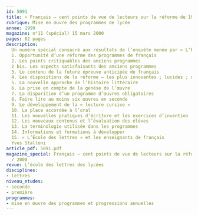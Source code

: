 ```yaml
---
id: 5091
title: « Français – cent points de vue de lecteurs sur la réforme de 1999-2000 »
rubrique: Mise en œuvre des programmes de lycée
annee: 1999
magazine: n°11 (spécial) 15 mars 2000
pages: 62 pages
description: 
  Un numéro spécial consacré aux résultats de l’enquête menée par « L’École des lettres » sur la réforme des programmes de français
  1. Opportunité d’une réforme des programmes de français
  2. Les points critiquables des anciens programmes
  2 bis. Les aspects satisfaisants des anciens programmes
  3. Le contenu de la future épreuve anticipée de français
  4. Les dispositions de la réforme – les plus innovantes ; lucides ; obscures ; originales ; « rétrogrades »
  5. La nouvelle approche de l’histoire littéraire
  6. La prise en compte de la genèse de l’œuvre
  7. La disparition d’un programme d’œuvres obligatoires
  8. Faire lire au moins six œuvres en seconde
  9. Le développement de la « lecture cursive »
  10. La place accordée à l’oral
  11. Les nouvelles pratiques d’écriture et les exercices d’invention
  12. Les nouveaux contenus et l’évaluation des élèves
  13. La terminologie utilisée dans les programmes
  14. Informations et formations à développer
  15. « L’École des lettres » et les enseignants de français
  Yves Stalloni
article_pdf: 5091.pdf
magazine_special: Français – cent points de vue de lecteurs sur la réforme de 1999
  / 2000
revue: L’école des lettres des lycées
disciplines:
- lettres
niveau_etudes:
- seconde
- première
programmes:
- mise en œuvre des programmes et progressions annuelles
---
```


